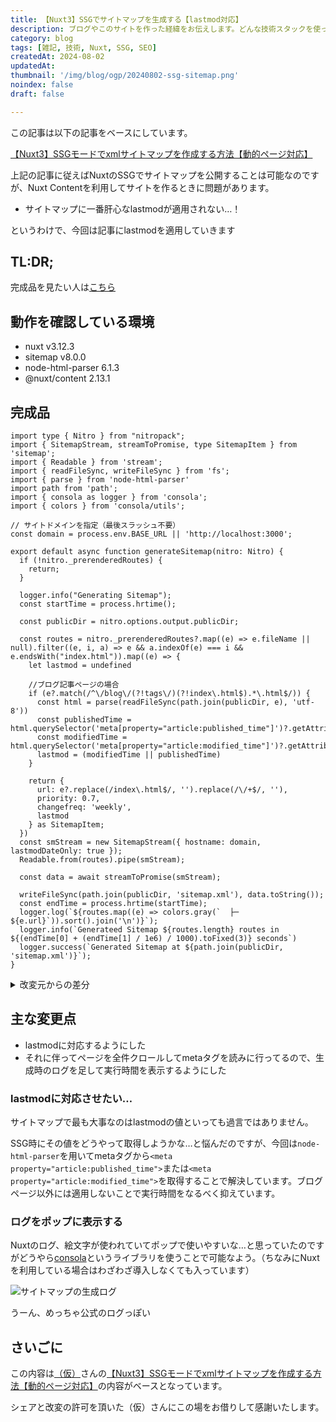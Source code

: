 ```yaml
---
title: 【Nuxt3】SSGでサイトマップを生成する【lastmod対応】
description: ブログやこのサイトを作った経緯をお伝えします。どんな技術スタックを使っているかやこだわったポイントなども書きました。
category: blog
tags: [雑記, 技術, Nuxt, SSG, SEO]
createdAt: 2024-08-02
updatedAt: 
thumbnail: '/img/blog/ogp/20240802-ssg-sitemap.png'
noindex: false
draft: false

---
```


この記事は以下の記事をベースにしています。

[【Nuxt3】SSGモードでxmlサイトマップを作成する方法【動的ページ対応】](https://zenn.dev/kakkokari_gtyih/articles/db1aed4fed6054)

上記の記事に従えばNuxtのSSGでサイトマップを公開することは可能なのですが、Nuxt Contentを利用してサイトを作るときに問題があります。
- サイトマップに一番肝心なlastmodが適用されない…！


というわけで、今回は記事にlastmodを適用していきます

## TL:DR;
完成品を見たい人は[こちら](#完成品)

## 動作を確認している環境
- nuxt v3.12.3
- sitemap v8.0.0
- node-html-parser 6.1.3
- @nuxt/content 2.13.1


## 完成品
```ts[generate-sitemap.ts]
import type { Nitro } from "nitropack";
import { SitemapStream, streamToPromise, type SitemapItem } from 'sitemap';
import { Readable } from 'stream';
import { readFileSync, writeFileSync } from 'fs';
import { parse } from 'node-html-parser'
import path from 'path';
import { consola as logger } from 'consola';
import { colors } from 'consola/utils';

// サイトドメインを指定（最後スラッシュ不要）
const domain = process.env.BASE_URL || 'http://localhost:3000';

export default async function generateSitemap(nitro: Nitro) {
  if (!nitro._prerenderedRoutes) {
    return;
  }

  logger.info("Generating Sitemap");
  const startTime = process.hrtime();

  const publicDir = nitro.options.output.publicDir;

  const routes = nitro._prerenderedRoutes?.map((e) => e.fileName || null).filter((e, i, a) => e && a.indexOf(e) === i && e.endsWith("index.html")).map((e) => {
    let lastmod = undefined

    //ブログ記事ページの場合
    if (e?.match(/^\/blog\/(?!tags\/)(?!index\.html$).*\.html$/)) {
      const html = parse(readFileSync(path.join(publicDir, e), 'utf-8'))
      const publishedTime = html.querySelector('meta[property="article:published_time"]')?.getAttribute('content')
      const modifiedTime = html.querySelector('meta[property="article:modified_time"]')?.getAttribute('content')
      lastmod = (modifiedTime || publishedTime)
    }

    return {
      url: e?.replace(/index\.html$/, '').replace(/\/+$/, ''),
      priority: 0.7,
      changefreq: 'weekly',
      lastmod
    } as SitemapItem;
  })
  const smStream = new SitemapStream({ hostname: domain, lastmodDateOnly: true });
  Readable.from(routes).pipe(smStream);

  const data = await streamToPromise(smStream);

  writeFileSync(path.join(publicDir, 'sitemap.xml'), data.toString());
  const endTime = process.hrtime(startTime);
  logger.log(`${routes.map((e) => colors.gray(`  ├─ ${e.url}`)).sort().join('\n')}`);
  logger.info(`Generateed Sitemap ${routes.length} routes in ${(endTime[0] + (endTime[1] / 1e6) / 1000).toFixed(3)} seconds`)
  logger.success(`Generated Sitemap at ${path.join(publicDir, 'sitemap.xml')}`);
}
```

<details>
<summary>改変元からの差分</summary>

```diff
--- before.ts
+++ after.ts
@@ -1,32 +1,51 @@
 import type { Nitro } from "nitropack";
-import { SitemapStream, streamToPromise, SitemapItem } from 'sitemap';
+import { SitemapStream, streamToPromise, type SitemapItem } from 'sitemap';
 import { Readable } from 'stream';
-import { writeFileSync } from 'fs';
+import { readFileSync, writeFileSync } from 'fs';
+import { parse } from 'node-html-parser'
 import path from 'path';
+import { consola as logger } from 'consola';
+import { colors } from 'consola/utils';
 
 // サイトドメインを指定（最後スラッシュ不要）
-const domain = "https://YOUR_DOMAIN";
+const domain = process.env.BASE_URL || 'http://localhost:3000';
 
-export default async function genSitemap(nitro: Nitro) {
-    if (!nitro._prerenderedRoutes) {
-        return;
+export default async function generateSitemap(nitro: Nitro) {
+  if (!nitro._prerenderedRoutes) {
+    return;
+  }
+
+  logger.info("Generating Sitemap");
+  const startTime = process.hrtime();
+
+  const publicDir = nitro.options.output.publicDir;
+
+  const routes = nitro._prerenderedRoutes?.map((e) => e.fileName || null).filter((e, i, a) => e && a.indexOf(e) === i && e.endsWith("index.html")).map((e) => {
+    let lastmod = undefined
+
+    //ブログ記事ページの場合
+    if (e?.match(/^\/blog\/(?!tags\/)(?!index\.html$).*\.html$/)) {
+      const html = parse(readFileSync(path.join(publicDir, e), 'utf-8'))
+      const publishedTime = html.querySelector('meta[property="article:published_time"]')?.getAttribute('content')
+      const modifiedTime = html.querySelector('meta[property="article:modified_time"]')?.getAttribute('content')
+      lastmod = (modifiedTime || publishedTime)
     }
 
-    const publicDir = nitro.options.output.publicDir;
-
-    const routes = nitro._prerenderedRoutes?.map((e) => e.fileName || null).filter((e, i, a) => e && a.indexOf(e) === i && e.endsWith("index.html")).map((e) => {
-        return {
-            url: e?.replace(/index\.html$/, ''),
-	    
-	    // この辺の値は各自調整して下さい
-            changefreq: 'weekly',
-            priority: .7,
-        } as SitemapItem;
-    });
-    const smStream = new SitemapStream({ hostname: domain });
-    Readable.from(routes).pipe(smStream);
-
-    const data = await streamToPromise(smStream);
-
-    writeFileSync(path.join(publicDir, 'sitemap.xml'), data.toString());
+    return {
+      url: e?.replace(/index\.html$/, '').replace(/\/+$/, ''),
+      priority: 0.7,
+      changefreq: 'weekly',
+      lastmod
+    } as SitemapItem;
+  })
+  const smStream = new SitemapStream({ hostname: domain, lastmodDateOnly: true });
+  Readable.from(routes).pipe(smStream);
+
+  const data = await streamToPromise(smStream);
+
+  writeFileSync(path.join(publicDir, 'sitemap.xml'), data.toString());
+  const endTime = process.hrtime(startTime);
+  logger.log(`${routes.map((e) => colors.gray(`  ├─ ${e.url}`)).sort().join('\n')}`);
+  logger.info(`Generateed Sitemap ${routes.length} routes in ${(endTime[0] + (endTime[1] / 1e6) / 1000).toFixed(3)} seconds`)
+  logger.success(`Generated Sitemap at ${path.join(publicDir, 'sitemap.xml')}`);
 }
```

</details>

## 主な変更点
- lastmodに対応するようにした
- それに伴ってページを全件クロールしてmetaタグを読みに行ってるので、生成時のログを足して実行時間を表示するようにした

### lastmodに対応させたい…
サイトマップで最も大事なのはlastmodの値といっても過言ではありません。

SSG時にその値をどうやって取得しようかな…と悩んだのですが、今回は`node-html-parser`を用いてmetaタグから`<meta property="article:published_time">`または`<meta property="article:modified_time">`を取得することで解決しています。ブログページ以外には適用しないことで実行時間をなるべく抑えています。

### ログをポップに表示する
Nuxtのログ、絵文字が使われていてポップで使いやすいな…と思っていたのですがどうやら[consola](https://github.com/unjs/consola)というライブラリを使うことで可能なよう。（ちなみにNuxtを利用している場合はわざわざ導入しなくても入っています）

![サイトマップの生成ログ](/img/blog/content/2024/sitemap-generation-log.png)

うーん、めっちゃ公式のログっぽい

## さいごに
この内容は[（仮）](https://github.com/kakkokari-gtyih)さんの[【Nuxt3】SSGモードでxmlサイトマップを作成する方法【動的ページ対応】](https://zenn.dev/kakkokari_gtyih/articles/db1aed4fed6054)の内容がベースとなっています。

シェアと改変の許可を頂いた（仮）さんにこの場をお借りして感謝いたします。

